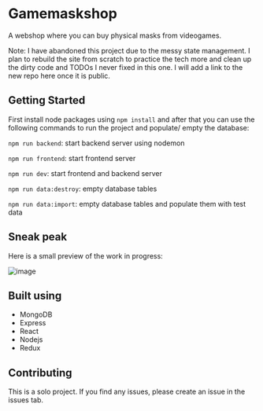 # Gamemaskshop

A webshop where you can buy physical masks from videogames.

Note: I have abandoned this project due to the messy state management. I plan to rebuild the site from scratch to practice the tech more and clean up the dirty code and TODOs I never fixed in this one. I will add a link to the new repo here once it is public.

## Getting Started

First install node packages using `npm install` and after that you can use the following commands to run the project and populate/ empty the database:

`npm run backend`: start backend server using nodemon

`npm run frontend`: start frontend server

`npm run dev`: start frontend and backend server

`npm run data:destroy`: empty database tables

`npm run data:import`: empty database tables and populate them with test data

## Sneak peak

Here is a small preview of the work in progress:

![image](https://user-images.githubusercontent.com/59030690/143447819-252ed722-700d-479d-af5e-690f54900a35.png)

## Built using

- MongoDB
- Express
- React
- Nodejs
- Redux

## Contributing

This is a solo project. If you find any issues, please create an issue in the issues tab.

